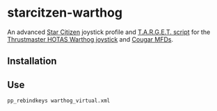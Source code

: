 # starcitzen-warthog

An advanced [Star Citizen](https://robertsspaceindustries.com/about-the-game)
joystick profile and [T.A.R.G.E.T. script](http://www.thrustmaster.com/en_US/products/target)
for the [Thrustmaster HOTAS Warthog joystick](http://www.thrustmaster.com/en_US/products/hotas-warthog)
and [Cougar MFDs](http://www.thrustmaster.com/en_US/products/hotas-cougar).

## Installation

## Use

```text
pp_rebindkeys warthog_virtual.xml
```
